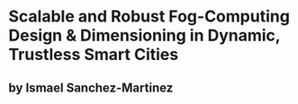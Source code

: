 # Scalable and Robust Fog-Computing Design & Dimensioning in Dynamic, Trustless Smart Cities

## by Ismael Sanchez-Martinez
